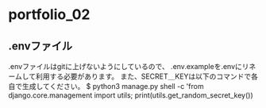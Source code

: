 # portfolio_02

## .envファイル
.envファイルはgitに上げないようにしているので、
.env.exampleを.envにリネームして利用する必要があります。
また、SECRET＿KEYは以下のコマンドで各自で生成してください。
$ python3 manage.py shell -c 'from django.core.management import utils; print(utils.get_random_secret_key())


